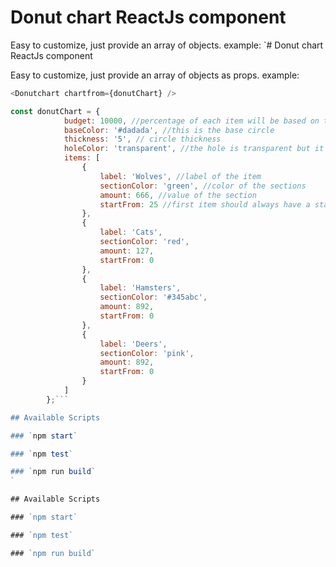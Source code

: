 # Donut chart ReactJs component

Easy to customize, just provide an array of objects.
example:
`# Donut chart ReactJs component

Easy to customize, just provide an array of objects as props.
example:

````javascript
<Donutchart chartfrom={donutChart} />

const donutChart = {
			budget: 10000, //percentage of each item will be based on this number if set and if it's greater than the total of items
			baseColor: '#dadada', //this is the base circle
			thickness: '5', // circle thickness
			holeColor: 'transparent', //the hole is transparent but it can be any color ex #ffffff
			items: [
				{
					label: 'Wolves', //label of the item
					sectionColor: 'green', //color of the sections
					amount: 666, //value of the section
					startFrom: 25 //first item should always have a startFrom value > 0, next items will have a startFrom 0
				},
				{
					label: 'Cats',
					sectionColor: 'red',
					amount: 127,
					startFrom: 0
				},
				{
					label: 'Hamsters',
					sectionColor: '#345abc',
					amount: 892,
					startFrom: 0
				},
				{
					label: 'Deers',
					sectionColor: 'pink',
					amount: 892,
					startFrom: 0
				}
			]
		};```

## Available Scripts

### `npm start`

### `npm test`

### `npm run build`
`

## Available Scripts

### `npm start`

### `npm test`

### `npm run build`
````
